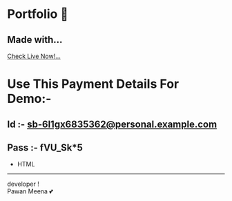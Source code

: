 # Portfolio :wine_glass:
## Made with...
<a href="https://pawan-meena.github.io/paypal-payment-html/" target="_blank">Check Live Now!...</a>
<br>
# Use This Payment Details For Demo:-
## Id :- sb-6l1gx6835362@personal.example.com
## Pass :- fVU_Sk*5

-   HTML
---

developer !  
Pawan Meena :two_hearts:
